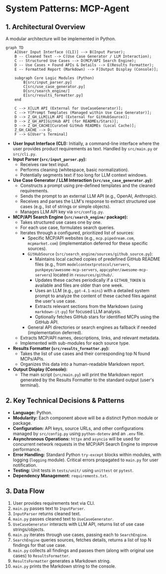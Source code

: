 # System Patterns: MCP-Agent

## 1. Architectural Overview

A modular architecture will be implemented in Python.

```mermaid
graph TD
    A[User Input Interface (CLI)] --> B(Input Parser);
    B -- Cleaned Text --> C(Use Case Generator / LLM Interaction);
    C -- Structured Use Cases --> D(MCP/API Search Engine);
    D -- Use Cases + Found APIs & Details --> E(Results Formatter);
    E -- Formatted Report (Markdown) --> F[Output Display (Console)];

    subgraph Core Logic Modules (Python)
        B[src/input_parser.py]
        C[src/use_case_generator.py]
        D[src/search_engine/]
        E[src/results_formatter.py]
    end

    C --> X[LLM API (External for UseCaseGenerator)];
    C --> Y[Prompt Templates (Managed within Use Case Generator)];
    D --> Z_GH_LLM[LLM API (External for GitHubSource)];
    D --> Z_GH_API[GitHub API (for READMEs/Stars)];
    D --> Z_GH_CACHE[Curated GitHub READMEs (Local Cache)];
    Z_GH_CACHE --> D;
    F --> G[User's Terminal]
```

- **User Input Interface (CLI):** Initially, a command-line interface where the user provides product requirements as text. Handled by `src/main.py` or `src/cli.py`.
- **Input Parser (`src/input_parser.py`):**
  - Receives raw text input.
  - Performs cleaning (whitespace, basic normalization).
  - Potentially segments text if too long for LLM context windows.
- **Use Case Generator / LLM Interaction (`src/use_case_generator.py`):**
  - Constructs a prompt using pre-defined templates and the cleaned requirements.
  - Sends the prompt to an external LLM API (e.g., OpenAI, Anthropic).
  - Receives and parses the LLM's response to extract structured use cases (e.g., list of strings or simple objects).
  - Manages LLM API key via `src/config.py`.
- **MCP/API Search Engine (`src/search_engine/` package):**
  - Takes structured use cases one by one.
  - For each use case, formulates search queries.
  - Iterates through a configured, prioritized list of sources:
    - Specific MCP/API websites (e.g., `mcp.pipedream.com`, `mcpmarket.com`) (implementation deferred for these specific sources).
    - `GitHubSource` (`src/search_engine/sources/github_source.py`):
      - Maintains local cached copies of predefined GitHub README files (e.g., from `modelcontextprotocol/servers`, `punkpeye/awesome-mcp-servers`, `appcypher/awesome-mcp-servers`) located in `resources/github/`.
      - Updates these caches periodically if a `GITHUB_TOKEN` is available and files are older than one week.
      - Uses an LLM (e.g., `gpt-4.1-mini`) with a detailed system prompt to analyze the content of these cached files against the user's use case.
      - Extracts relevant sections from the Markdown (using `markdown-it-py`) for focused LLM analysis.
      - Optionally fetches GitHub stars for identified MCPs using the GitHub API.
    - General API directories or search engines as fallback if needed (implementation deferred).
  - Extracts MCP/API names, descriptions, links, and relevant metadata.
  - Implemented with sub-modules for each source type.
- **Results Formatter (`src/results_formatter.py`):**
  - Takes the list of use cases and their corresponding top N found MCPs/APIs.
  - Organizes this data into a human-readable Markdown report.
- **Output Display (Console):**
  - The main script (`src/main.py`) will print the Markdown report generated by the Results Formatter to the standard output (user's terminal).

## 2. Key Technical Decisions & Patterns

- **Language:** Python.
- **Modularity:** Each component above will be a distinct Python module or package.
- **Configuration:** API keys, source URLs, and other configurations managed by `src/config.py` using `python-dotenv` and an `.env` file.
- **Asynchronous Operations:** `httpx` and `asyncio` will be used for concurrent network requests in the MCP/API Search Engine to improve performance.
- **Error Handling:** Standard Python `try-except` blocks within modules, with logging (`logging` module). Critical errors propagated to `main.py` for user notification.
- **Testing:** Unit tests in `tests/unit/` using `unittest` or `pytest`.
- **Dependency Management:** `requirements.txt`.

## 3. Data Flow

1. User provides requirements text via CLI.
2. `main.py` passes text to `InputParser`.
3. `InputParser` returns cleaned text.
4. `main.py` passes cleaned text to `UseCaseGenerator`.
5. `UseCaseGenerator` interacts with LLM API, returns list of use case strings/objects.
6. `main.py` iterates through use cases, passing each to `SearchEngine`.
7. `SearchEngine` queries sources, fetches details, returns a list of top N findings for that use case.
8. `main.py` collects all findings and passes them (along with original use cases) to `ResultsFormatter`.
9. `ResultsFormatter` generates a Markdown string.
10. `main.py` prints the Markdown string to the console.
